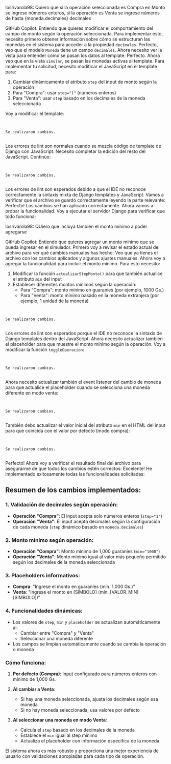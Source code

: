 losrivarola98: Quiero que si la operación seleccionada es Compra en Monto se ingrese números enteros, si la operación es Venta se ingrese números de hasta {moneda.decimales} decimales

GitHub Copilot: Entiendo que quieres modificar el comportamiento del campo de monto según la operación seleccionada. Para implementar esto, necesito primero obtener información sobre cómo se estructuran las monedas en el sistema para acceder a la propiedad `decimales`. Perfecto, veo que el modelo `Moneda` tiene un campo `decimales`. Ahora necesito ver la vista para entender cómo se pasan los datos al template: Perfecto. Ahora veo que en la vista `simular`, se pasan las monedas activas al template. Para implementar tu solicitud, necesito modificar el JavaScript en el template para:

1. Cambiar dinámicamente el atributo `step` del input de monto según la operación
2. Para "Compra": usar `step="1"` (números enteros)
3. Para "Venta": usar `step` basado en los decimales de la moneda seleccionada

Voy a modificar el template: 
```


Se realizaron cambios.


```
Los errores de lint son normales cuando se mezcla código de template de Django con JavaScript. Necesito completar la edición del resto del JavaScript. Continúo: 
```


Se realizaron cambios.


```
Los errores de lint son esperados debido a que el IDE no reconoce correctamente la sintaxis mixta de Django templates y JavaScript. Vamos a verificar que el archivo se guardó correctamente leyendo la parte relevante: Perfecto! Los cambios se han aplicado correctamente. Ahora vamos a probar la funcionalidad. Voy a ejecutar el servidor Django para verificar que todo funciona: 

losrivarola98: QUiero que incluya también el monto mínimo a poder agregarse

GitHub Copilot: Entiendo que quieres agregar un monto mínimo que se pueda ingresar en el simulador. Primero voy a revisar el estado actual del archivo para ver qué cambios manuales has hecho: Veo que ya tienes el archivo con los cambios aplicados y algunos ajustes manuales. Ahora voy a agregar la funcionalidad para incluir el monto mínimo. Para esto necesito:

1. Modificar la función `actualizarStepMonto()` para que también actualice el atributo `min` del input
2. Establecer diferentes montos mínimos según la operación:
   - Para "Compra": monto mínimo en guaraníes (por ejemplo, 1000 Gs.)
   - Para "Venta": monto mínimo basado en la moneda extranjera (por ejemplo, 1 unidad de la moneda) 
```


Se realizaron cambios.


```
Los errores de lint son esperados porque el IDE no reconoce la sintaxis de Django templates dentro del JavaScript. Ahora necesito actualizar también el placeholder para que muestre el monto mínimo según la operación. Voy a modificar la función `toggleOperacion`: 
```


Se realizaron cambios.


```
Ahora necesito actualizar también el event listener del cambio de moneda para que actualice el placeholder cuando se selecciona una moneda diferente en modo venta: 
```


Se realizaron cambios.


```
También debo actualizar el valor inicial del atributo `min` en el HTML del input para que coincida con el valor por defecto (modo compra): 
```


Se realizaron cambios.


```
Perfecto! Ahora voy a verificar el resultado final del archivo para asegurarme de que todos los cambios estén correctos: Excelente! He implementado exitosamente todas las funcionalidades solicitadas:

## Resumen de los cambios implementados:

### 1. **Validación de decimales según operación:**
- **Operación "Compra"**: El input acepta solo números enteros (`step="1"`)
- **Operación "Venta"**: El input acepta decimales según la configuración de cada moneda (`step` dinámico basado en `moneda.decimales`)

### 2. **Monto mínimo según operación:**
- **Operación "Compra"**: Monto mínimo de 1,000 guaraníes (`min="1000"`)
- **Operación "Venta"**: Monto mínimo igual al valor más pequeño permitido según los decimales de la moneda seleccionada

### 3. **Placeholders informativos:**
- **Compra**: "Ingrese el monto en guaraníes (mín. 1,000 Gs.)"
- **Venta**: "Ingrese el monto en [SIMBOLO] (mín. [VALOR_MIN] [SIMBOLO])"

### 4. **Funcionalidades dinámicas:**
- Los valores de `step`, `min` y `placeholder` se actualizan automáticamente al:
  - Cambiar entre "Compra" y "Venta"
  - Seleccionar una moneda diferente
- Los campos se limpian automáticamente cuando se cambia la operación o moneda

### Cómo funciona:

1. **Por defecto (Compra)**: Input configurado para números enteros con mínimo de 1,000 Gs.

2. **Al cambiar a Venta**: 
   - Si hay una moneda seleccionada, ajusta los decimales según esa moneda
   - Si no hay moneda seleccionada, usa valores por defecto

3. **Al seleccionar una moneda en modo Venta**:
   - Calcula el `step` basado en los decimales de la moneda
   - Establece el `min` igual al step mínimo
   - Actualiza el placeholder con información específica de la moneda

El sistema ahora es más robusto y proporciona una mejor experiencia de usuario con validaciones apropiadas para cada tipo de operación.